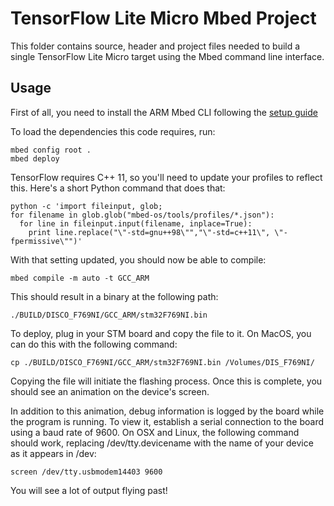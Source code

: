 # TensorFlow Lite Micro Mbed Project

This folder contains source, header and project files needed to build a single TensorFlow Lite Micro target using
the Mbed command line interface.

## Usage

First of all, you need to install the ARM Mbed CLI following the [setup guide](https://os.mbed.com/docs/mbed-os/v6.3/quick-start/build-with-mbed-cli.html)

To load the dependencies this code requires, run:

```
mbed config root .
mbed deploy
```

TensorFlow requires C++ 11, so you'll need to update your profiles to reflect
this. Here's a short Python command that does that:

```
python -c 'import fileinput, glob;
for filename in glob.glob("mbed-os/tools/profiles/*.json"):
  for line in fileinput.input(filename, inplace=True):
    print line.replace("\"-std=gnu++98\"","\"-std=c++11\", \"-fpermissive\"")'
```

With that setting updated, you should now be able to compile:

```
mbed compile -m auto -t GCC_ARM
```

This should result in a binary at the following path:

```
./BUILD/DISCO_F769NI/GCC_ARM/stm32F769NI.bin
```

To deploy, plug in your STM board and copy the file to it. On MacOS, you can do this with the following command:

```
cp ./BUILD/DISCO_F769NI/GCC_ARM/stm32F769NI.bin /Volumes/DIS_F769NI/
```

Copying the file will initiate the flashing process. Once this is complete, you should see an animation on the device's screen.

In addition to this animation, debug information is logged by the board while the program is running. To view it, establish a serial connection to the board using a baud rate of 9600. On OSX and Linux, the following command should work, replacing /dev/tty.devicename with the name of your device as it appears in /dev:

```
screen /dev/tty.usbmodem14403 9600
```

You will see a lot of output flying past!